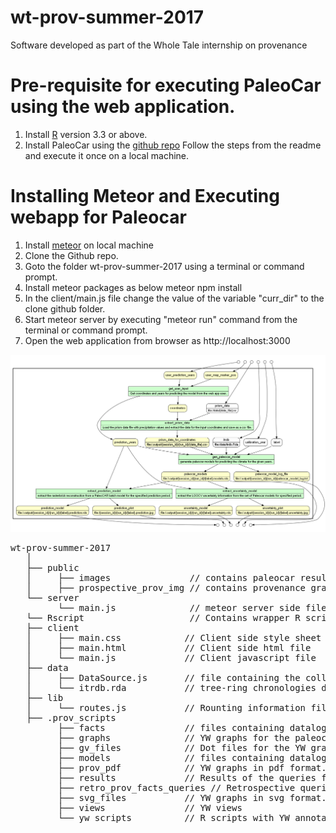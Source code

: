 # wt-prov-summer-2017

Software developed as part of the Whole Tale internship on provenance

# Pre-requisite for executing PaleoCar using the web application. 
1. Install [R](https://cran.r-project.org/bin/windows/base/) version 3.3 or above.  
2. Install PaleoCar using the [github repo](https://github.com/bocinsky/paleocar) 
Follow the steps from the readme and execute it once on a local machine. 

# Installing Meteor and Executing webapp for Paleocar

1. Install [meteor](https://www.meteor.com/install) on local machine 
2. Clone the Github repo.
3. Goto the folder wt-prov-summer-2017 using a terminal or command prompt.  
4. Install meteor packages as below
   meteor npm install
5. In the client/main.js file change the value of the variable "curr_dir" to the clone github folder. 
6. Start meteor server by  executing "meteor run" command from the terminal or command prompt.
7. Open the web application from browser as http://localhost:3000

![alt text](public/prospective_prov_img/web_app_paleocar_data_flow.png "YW Graph of PaleoCar.")

<pre>
wt-prov-summer-2017
   │
   ├── public
   │     ├── images               // contains paleocar result images 
   │     ├── prospective_prov_img // contains provenance graphs images 
   └── server
         └── main.js              // meteor server side file
   └── Rscript                    // Contains wrapper R scripts for executing the paleocar using web application. 
   ├── client  
   │     ├── main.css            // Client side style sheet
   │     ├── main.html           // Client side html file
   │     └── main.js             // Client javascript file 
   ├── data 
   │     ├── DataSource.js       // file containing the collection definition.
   │     └── itrdb.rda           // tree-ring chronologies database.
   ├── lib
   │     └── routes.js           // Rounting information file. 
   ├── .prov_scripts
         ├── facts               // files containing datalog facts for the YW graphs
         ├── graphs              // YW graphs for the paleocar
         ├── gv_files            // Dot files for the YW graphs
         ├── models              // files containing datalog facts for the models used in YW
         ├── prov_pdf            // YW graphs in pdf format.
         ├── results             // Results of the queries for each fo the graphs generated.
         ├── retro_prov_facts_queries // Retrospective queries for the graphs generated. 
         ├── svg_files           // YW graphs in svg format.
         ├── views               // YW views 
         └── yw_scripts          // R scripts with YW annotations.
</pre> 
